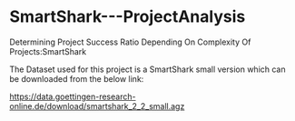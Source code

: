 # SmartShark---ProjectAnalysis
Determining Project Success Ratio Depending On Complexity Of Projects:SmartShark


The Dataset used for this project is a SmartShark small version which can be downloaded from the below link:

https://data.goettingen-research-online.de/download/smartshark_2_2_small.agz
